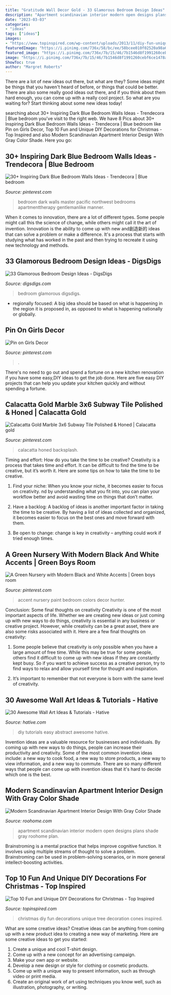 ```yaml
---
title: "Gratitude Wall Decor Gold - 33 Glamorous Bedroom Design Ideas"
description: "Apartment scandinavian interior modern open designs plans shade gray roohome plan"
date: "2023-03-03"
categories:
- "ideas"
tags: ["ideas"]
images:
- "https://www.topinspired.com/wp-content/uploads/2013/11/diy-fun-unique-christmas-decoration_01.jpg"
featuredImage: "https://i.pinimg.com/736x/58/bc/ee/58bcee010f02520a98a6a18a35f8aa81.jpg"
featured_image: "https://i.pinimg.com/736x/7b/15/46/7b1546d8f1991260cebf6ce1478a4ee3.jpg"
image: "https://i.pinimg.com/736x/7b/15/46/7b1546d8f1991260cebf6ce1478a4ee3.jpg"
ShowToc: true
author: "Margret Roberts"
---
```



There are a lot of new ideas out there, but what are they? Some ideas might be things that you haven't heard of before, or things that could be better. There are also some really good ideas out there, and if you think about them hard enough, you can come up with a really cool project. So what are you waiting for? Start thinking about some new ideas today!

	

		
searching about 30+ Inspiring Dark Blue Bedroom Walls Ideas - Trendecora | Blue bedroom you've visit to the right web. We have 8 Pics about 30+ Inspiring Dark Blue Bedroom Walls Ideas - Trendecora | Blue bedroom like Pin on Girls Decor, Top 10 Fun and Unique DIY Decorations for Christmas - Top Inspired and also Modern Scandinavian Apartment Interior Design With Gray Color Shade. Here you go:
		
    
## 30+ Inspiring Dark Blue Bedroom Walls Ideas - Trendecora | Blue Bedroom

<img loading=lazy src="https://i.pinimg.com/736x/6b/3d/5f/6b3d5f2879af48a0fa28e06ebb5ffafd.jpg" onerror="this.onerror=null;this.src='https://tse2.mm.bing.net/th?id=OIP.AzArHML6W6t1JmETbclcHgHaHH&amp;pid=15.1';" alt="30+ Inspiring Dark Blue Bedroom Walls Ideas - Trendecora | Blue bedroom">

_Source: pinterest.com_

>bedroom dark walls master pacific northwest bedrooms apartmenttherapy gentlemanlike manner. 

	

When it comes to innovation, there are a lot of different types. Some people might call this the science of change, while others might call it the art of invention. Innovation is the ability to come up with new and創造新的 ideas that can solve a problem or make a difference. It's a process that starts with studying what has worked in the past and then trying to recreate it using new technology and methods.

    
## 33 Glamorous Bedroom Design Ideas - DigsDigs

<img loading=lazy src="https://www.digsdigs.com/photos/glamorous-bedroom-design-ideas-36.jpg" onerror="this.onerror=null;this.src='https://tse1.mm.bing.net/th?id=OIP.4tF4T8N-LLc3r1yDDYSuSgHaHa&amp;pid=15.1';" alt="33 Glamorous Bedroom Design Ideas - DigsDigs">

_Source: digsdigs.com_

>bedroom glamorous digsdigs. 

	

- regionally focused: A big idea should be based on what is happening in the region it is proposed in, as opposed to what is happening nationally or globally.

    
## Pin On Girls Decor

<img loading=lazy src="https://i.pinimg.com/736x/64/b3/1e/64b31ecf2024ab73bef0810ea142ea2d.jpg" onerror="this.onerror=null;this.src='https://tse1.mm.bing.net/th?id=OIP.aXjut6AZZzfNjyAA2C9L4AHaNL&amp;pid=15.1';" alt="Pin on Girls Decor">

_Source: pinterest.com_

>. 

	

There's no need to go out and spend a fortune on a new kitchen renovation if you have some easy,DIY ideas to get the job done. Here are five easy DIY projects that can help you update your kitchen quickly and without spending a fortune.

    
## Calacatta Gold Marble 3x6 Subway Tile Polished &amp; Honed | Calacatta Gold

<img loading=lazy src="https://i.pinimg.com/736x/7b/15/46/7b1546d8f1991260cebf6ce1478a4ee3.jpg" onerror="this.onerror=null;this.src='https://tse3.mm.bing.net/th?id=OIP.0TPZU82hpYs5V6G1XFzwuQHaJ3&amp;pid=15.1';" alt="Calacatta Gold Marble 3x6 Subway Tile Polished &amp; Honed | Calacatta gold">

_Source: pinterest.com_

>calacatta honed backsplash. 

	

Timing and effort: How do you take the time to be creative?
Creativity is a process that takes time and effort. It can be difficult to find the time to be creative, but it’s worth it. Here are some tips on how to take the time to be creative.
1. Find your niche: When you know your niche, it becomes easier to focus on creativity. nd by understanding what you fit into, you can plan your workflow better and avoid wasting time on things that don’t matter.

2. Have a backlog: A backlog of ideas is another important factor in taking the time to be creative. By having a list of ideas collected and organized, it becomes easier to focus on the best ones and move forward with them.

3. Be open to change: change is key in creativity – anything could work if tried enough times.

    
## A Green Nursery With Modern Black And White Accents | Green Boys Room

<img loading=lazy src="https://i.pinimg.com/736x/58/bc/ee/58bcee010f02520a98a6a18a35f8aa81.jpg" onerror="this.onerror=null;this.src='https://tse1.mm.bing.net/th?id=OIP.8FFf4rf_lNVsvYoHR6STlAHaJ3&amp;pid=15.1';" alt="A Green Nursery with Modern Black and White Accents | Green boys room">

_Source: pinterest.com_

>accent nursery paint bedroom colors decor hunter. 

	

Conclusion: Some final thoughts on creativity
Creativity is one of the most important aspects of life. Whether we are creating new ideas or just coming up with new ways to do things, creativity is essential in any business or creative project. However, while creativity can be a great asset, there are also some risks associated with it. Here are a few final thoughts on creativity: 
1. Some people believe that creativity is only possible when you have a large amount of free time. While this may be true for some people, others find it difficult to come up with new ideas if they are constantly kept busy. So if you want to achieve success as a creative person, try to find ways to relax and allow yourself time for thought and inspiration. 

2. It’s important to remember that not everyone is born with the same level of creativity.

    
## 30 Awesome Wall Art Ideas &amp; Tutorials - Hative

<img loading=lazy src="https://hative.com/wp-content/uploads/2015/12/wall-art-ideas-tutorials/12-wall-art-ideas-tutorials.jpg" onerror="this.onerror=null;this.src='https://tse2.mm.bing.net/th?id=OIP.9FNhOr3n7DteDJ8IyYgLMQHaLG&amp;pid=15.1';" alt="30 Awesome Wall Art Ideas &amp; Tutorials - Hative">

_Source: hative.com_

>diy tutorials easy abstract awesome hative. 

	

Invention ideas are a valuable resource for businesses and individuals. By coming up with new ways to do things, people can increase their productivity and creativity. Some of the most common invention ideas include: a new way to cook food, a new way to store products, a new way to view information, and a new way to commute. There are so many different ways that people can come up with invention ideas that it's hard to decide which one is the best.

    
## Modern Scandinavian Apartment Interior Design With Gray Color Shade

<img loading=lazy src="http://roohome.com/wp-content/uploads/2016/08/PLASTERLINA3.jpg" onerror="this.onerror=null;this.src='https://tse4.mm.bing.net/th?id=OIP.bn68bo9uXHK7WV6psC2pMwHaFj&amp;pid=15.1';" alt="Modern Scandinavian Apartment Interior Design With Gray Color Shade">

_Source: roohome.com_

>apartment scandinavian interior modern open designs plans shade gray roohome plan. 

	

Brainstroming is a mental practice that helps improve cognitive function. It involves using multiple streams of thought to solve a problem. Brainstroming can be used in problem-solving scenarios, or in more general intellect-boosting activities.

    
## Top 10 Fun And Unique DIY Decorations For Christmas - Top Inspired

<img loading=lazy src="https://www.topinspired.com/wp-content/uploads/2013/11/diy-fun-unique-christmas-decoration_01.jpg" onerror="this.onerror=null;this.src='https://tse4.mm.bing.net/th?id=OIP.1XQzyHYZjsJph3ReqDbV8QHaKy&amp;pid=15.1';" alt="Top 10 Fun and Unique DIY Decorations for Christmas - Top Inspired">

_Source: topinspired.com_

>christmas diy fun decorations unique tree decoration cones inspired. 

	

What are some creative ideas?
Creative ideas can be anything from coming up with a new product idea to creating a new way of marketing. Here are some creative ideas to get you started: 
1. Create a unique and cool T-shirt design.
2. Come up with a new concept for an advertising campaign.
3. Make your own app or website.
4. Develop a new design or style for clothing or cosmetic products. 
5. Come up with a unique way to present information, such as through video or print media. 
6. Create an original work of art using techniques you know well, such as illustration, photography, or writing.

